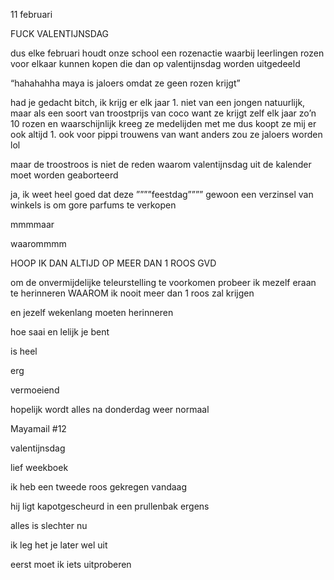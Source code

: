 11 februari

FUCK VALENTIJNSDAG

dus elke februari houdt onze school een rozenactie waarbij leerlingen rozen voor elkaar kunnen kopen die dan op valentijnsdag worden uitgedeeld

“hahahahha maya is jaloers omdat ze geen rozen krijgt”

had je gedacht bitch, ik krijg er elk jaar 1. niet van een jongen natuurlijk, maar als een soort van troostprijs van coco want ze krijgt zelf elk jaar zo’n 10 rozen en waarschijnlijk kreeg ze medelijden met me dus koopt ze mij er ook altijd 1. ook voor pippi trouwens van want anders zou ze jaloers worden lol

maar de troostroos is niet de reden waarom valentijnsdag uit de kalender moet worden geaborteerd

ja, ik weet heel goed dat deze ””””feestdag”””” gewoon een verzinsel van winkels is om gore parfums te verkopen

mmmmaar

waarommmm

HOOP IK DAN ALTIJD OP MEER DAN 1 ROOS GVD

om de onvermijdelijke teleurstelling te voorkomen probeer ik mezelf eraan te herinneren WAAROM ik nooit meer dan 1 roos zal krijgen

en jezelf wekenlang moeten herinneren

hoe saai en lelijk je bent

is heel

erg

vermoeiend

 

 

hopelijk wordt alles na donderdag weer normaal

Mayamail #12



valentijnsdag

 

lief weekboek

 

ik heb een tweede roos gekregen vandaag

 

hij ligt kapotgescheurd in een prullenbak ergens

 

alles is slechter nu

 

ik leg het je later wel uit

 

eerst moet ik iets uitproberen
